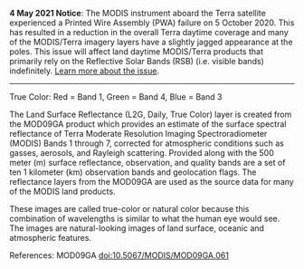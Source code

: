 **4 May 2021 Notice**: The MODIS instrument aboard the Terra satellite experienced a Printed Wire Assembly (PWA) failure on 5 October 2020. This has resulted in a reduction in the overall Terra daytime coverage and many of the MODIS/Terra imagery layers have a slightly jagged appearance at the poles. This issue will affect land daytime MODIS/Terra products that primarily rely on the Reflective Solar Bands (RSB) (i.e. visible bands) indefinitely. [Learn more about the issue](https://landweb.modaps.eosdis.nasa.gov/cgi-bin/QA_WWW/displayCase.cgi?esdt=MOD&caseNum=PM_MOD_20280&caseLocation=cases_data&type=C6).

---

True Color: Red = Band 1, Green = Band 4, Blue = Band 3

The Land Surface Reflectance (L2G, Daily, True Color) layer is created from the MOD09GA product which provides an estimate of the surface spectral reflectance of Terra Moderate Resolution Imaging Spectroradiometer (MODIS) Bands 1 through 7, corrected for atmospheric conditions such as gasses, aerosols, and Rayleigh scattering. Provided along with the 500 meter (m) surface reflectance, observation, and quality bands are a set of ten 1 kilometer (km) observation bands and geolocation flags. The reflectance layers from the MOD09GA are used as the source data for many of the MODIS land products.

These images are called true-color or natural color because this combination of wavelengths is similar to what the human eye would see. The images are natural-looking images of land surface, oceanic and atmospheric features.

References: MOD09GA [doi:10.5067/MODIS/MOD09GA.061](https://doi.org/10.5067/MODIS/MOD09GA.061)
